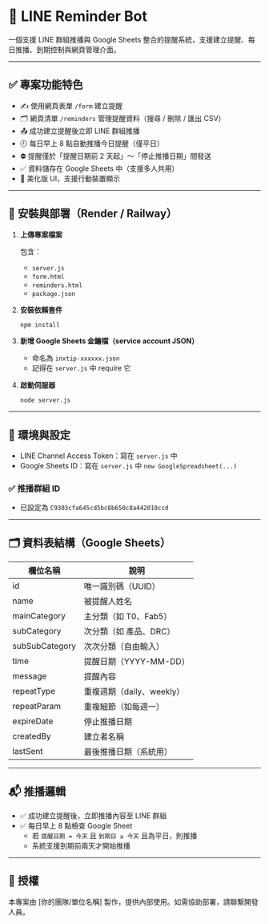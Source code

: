 
# 📅 LINE Reminder Bot

一個支援 LINE 群組推播與 Google Sheets 整合的提醒系統，支援建立提醒、每日推播、到期控制與網頁管理介面。

---

## ✅ 專案功能特色

- ✍️ 使用網頁表單 `/form` 建立提醒
- 🗂 網頁清單 `/reminders` 管理提醒資料（搜尋 / 刪除 / 匯出 CSV）
- 📤 成功建立提醒後立即 LINE 群組推播
- 🕗 每日早上 8 點自動推播今日提醒（僅平日）
- ⛔ 提醒僅於「提醒日期前 2 天起」～「停止推播日期」間發送
- ✅ 資料儲存在 Google Sheets 中（支援多人共用）
- 📄 美化版 UI，支援行動裝置顯示

---

## 🔧 安裝與部署（Render / Railway）

1. **上傳專案檔案**

   包含：
   - `server.js`
   - `form.html`
   - `reminders.html`
   - `package.json`

2. **安裝依賴套件**
   ```bash
   npm install
   ```

3. **新增 Google Sheets 金鑰檔（service account JSON）**
   - 命名為 `inxtip-xxxxxx.json`
   - 記得在 `server.js` 中 require 它

4. **啟動伺服器**
   ```bash
   node server.js
   ```

---

## 🔐 環境與設定

- LINE Channel Access Token：寫在 `server.js` 中
- Google Sheets ID：寫在 `server.js` 中 `new GoogleSpreadsheet(...)`

### ✅ 推播群組 ID

- 已設定為 `C9303cfa645cd5bc8b650c8a442010ccd`

---

## 🗂 資料表結構（Google Sheets）

| 欄位名稱         | 說明                     |
|------------------|--------------------------|
| id               | 唯一識別碼（UUID）        |
| name             | 被提醒人姓名              |
| mainCategory     | 主分類（如 T0、Fab5）     |
| subCategory      | 次分類（如 產品、DRC）    |
| subSubCategory   | 次次分類（自由輸入）      |
| time             | 提醒日期（YYYY-MM-DD）    |
| message          | 提醒內容                 |
| repeatType       | 重複週期（daily、weekly） |
| repeatParam      | 重複細節（如每週一）       |
| expireDate       | 停止推播日期              |
| createdBy        | 建立者名稱                |
| lastSent         | 最後推播日期（系統用）    |

---

## 📬 推播邏輯

- ✅ 成功建立提醒後，立即推播內容至 LINE 群組
- ✅ 每日早上 8 點檢查 Google Sheet
  - 若 `提醒日期 = 今天` 且 `到期日 ≥ 今天` 且為平日，則推播
  - 系統支援到期前兩天才開始推播

---

## 📎 授權

本專案由 [你的團隊/單位名稱] 製作，提供內部使用。如需協助部署，請聯繫開發人員。
